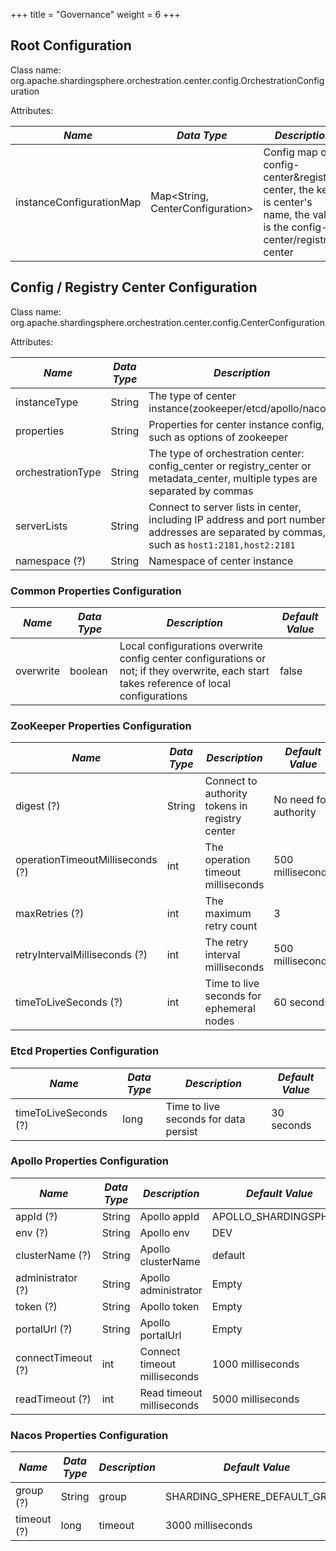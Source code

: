 +++
title = "Governance"
weight = 6
+++

## Root Configuration

Class name: org.apache.shardingsphere.orchestration.center.config.OrchestrationConfiguration

Attributes:

| *Name*                   | *Data Type*                         | *Description*                                                                                                         |
| ------------------------ | ----------------------------------- | --------------------------------------------------------------------------------------------------------------------- |
| instanceConfigurationMap | Map\<String, CenterConfiguration\>  | Config map of config-center&registry-center, the key is center's name, the value is the config-center/registry-center |

## Config / Registry Center Configuration

Class name: org.apache.shardingsphere.orchestration.center.config.CenterConfiguration

Attributes:

| *Name*            | *Data Type* | *Description*                                                                                                                               |
| ----------------- | ----------- | ------------------------------------------------------------------------------------------------------------------------------------------- |
| instanceType      | String      | The type of center instance(zookeeper/etcd/apollo/nacos)                                                                                    |
| properties        | String      | Properties for center instance config, such as options of zookeeper                                                                         |
| orchestrationType | String      | The type of orchestration center: config_center or registry_center or metadata_center, multiple types are separated by commas               |
| serverLists       | String      | Connect to server lists in center, including IP address and port number; addresses are separated by commas, such as `host1:2181,host2:2181` |
| namespace (?)     | String      | Namespace of center instance                                                                                                                |

### Common Properties Configuration

| *Name*          | *Data Type* | *Description*                                                                                                                             | *Default Value* |
| --------------- | ----------- | ----------------------------------------------------------------------------------------------------------------------------------------- | --------------- |
| overwrite       | boolean     | Local configurations overwrite config center configurations or not; if they overwrite, each start takes reference of local configurations | false           |

### ZooKeeper Properties Configuration

| *Name*                           | *Data Type* | *Description*                                  | *Default Value*       |
| -------------------------------- | ----------- | ---------------------------------------------- | --------------------- |
| digest (?)                       | String      | Connect to authority tokens in registry center | No need for authority |
| operationTimeoutMilliseconds (?) | int         | The operation timeout milliseconds             | 500 milliseconds      |
| maxRetries (?)                   | int         | The maximum retry count                        | 3                     |
| retryIntervalMilliseconds (?)    | int         | The retry interval milliseconds                | 500 milliseconds      |
| timeToLiveSeconds (?)            | int         | Time to live seconds for ephemeral nodes       | 60 seconds            |


### Etcd Properties Configuration

| *Name*                | *Data Type* | *Description*                         | *Default Value* |
| --------------------- | ----------- | ------------------------------------- | --------------- |
| timeToLiveSeconds (?) | long        | Time to live seconds for data persist | 30 seconds      |

### Apollo Properties Configuration

| *Name*             | *Data Type* | *Description*                | *Default Value*       |
| ------------------ | ----------- | ---------------------------- | --------------------- |
| appId (?)          | String      | Apollo appId                 | APOLLO_SHARDINGSPHERE |
| env (?)            | String      | Apollo env                   | DEV                   |
| clusterName (?)    | String      | Apollo clusterName           | default               |
| administrator (?)  | String      | Apollo administrator         | Empty                 |
| token (?)          | String      | Apollo token                 | Empty                 |
| portalUrl (?)      | String      | Apollo portalUrl             | Empty                 |
| connectTimeout (?) | int         | Connect timeout milliseconds | 1000 milliseconds     |
| readTimeout (?)    | int         | Read timeout milliseconds    | 5000 milliseconds     |

### Nacos Properties Configuration

| *Name*      | *Data Type* | *Description* | *Default Value*               |
| ----------- | ----------- | ------------- | ----------------------------- |
| group (?)   | String      | group         | SHARDING_SPHERE_DEFAULT_GROUP |
| timeout (?) | long        | timeout       | 3000 milliseconds             |
